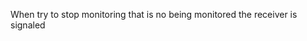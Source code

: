 When try to stop monitoring <aBpmProcessDefinition> that is no being monitored the receiver is signaled
